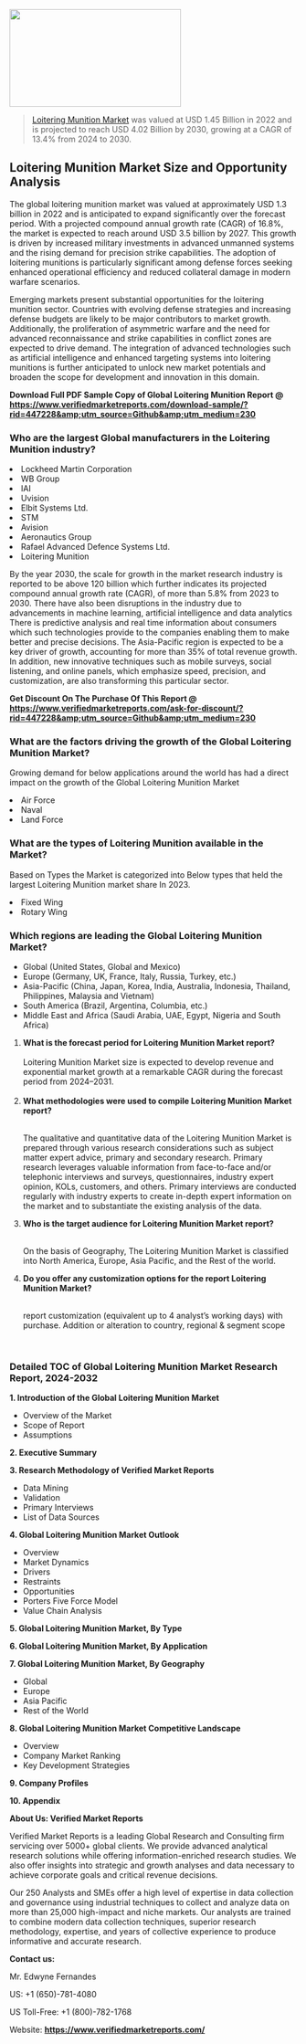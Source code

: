 <img src="https://ffe5etoiles.com/wp-content/uploads/2024/12/MST1-300x171.png" alt="" width="300" height="171" class="alignnone size-medium wp-image-20088" /><blockquote><p><p><a href="https://www.verifiedmarketreports.com/download-sample/?rid=447228&utm_source=Github&utm_medium=230" target="_blank">Loitering Munition Market</a> was valued at USD 1.45 Billion in 2022 and is projected to reach USD 4.02 Billion by 2030, growing at a CAGR of 13.4% from 2024 to 2030.</p></blockquote><p><h2>Loitering Munition Market Size and Opportunity Analysis</h2><p>The global loitering munition market was valued at approximately USD 1.3 billion in 2022 and is anticipated to expand significantly over the forecast period. With a projected compound annual growth rate (CAGR) of 16.8%, the market is expected to reach around USD 3.5 billion by 2027. This growth is driven by increased military investments in advanced unmanned systems and the rising demand for precision strike capabilities. The adoption of loitering munitions is particularly significant among defense forces seeking enhanced operational efficiency and reduced collateral damage in modern warfare scenarios.</p><p>Emerging markets present substantial opportunities for the loitering munition sector. Countries with evolving defense strategies and increasing defense budgets are likely to be major contributors to market growth. Additionally, the proliferation of asymmetric warfare and the need for advanced reconnaissance and strike capabilities in conflict zones are expected to drive demand. The integration of advanced technologies such as artificial intelligence and enhanced targeting systems into loitering munitions is further anticipated to unlock new market potentials and broaden the scope for development and innovation in this domain.</p></p><p class=""><strong>Download Full PDF Sample Copy of Global Loitering Munition Report @ <a href="https://www.verifiedmarketreports.com/download-sample/?rid=447228&amp;utm_source=Github&amp;utm_medium=230" target="_blank">https://www.verifiedmarketreports.com/download-sample/?rid=447228&amp;utm_source=Github&amp;utm_medium=230</a></strong></p><h3 id="" class="">Who are the largest Global manufacturers in the Loitering Munition industry?</h3><p><li>Lockheed Martin Corporation</li><li> WB Group</li><li> IAI</li><li> Uvision</li><li> Elbit Systems Ltd.</li><li> STM</li><li> Avision</li><li> Aeronautics Group</li><li> Rafael Advanced Defence Systems Ltd.</li><li> Loitering Munition</li></p><div class=""><div class="" dir="" data-message-author-role="" data-message-id="" data-message-model-slug=""><div class=""><div class=""><div class=""><div class="" dir="" data-message-author-role="" data-message-id="" data-message-model-slug=""><div class=""><div class=""><p>By the year 2030, the scale for growth in the market research industry is reported to be above 120 billion which further indicates its projected compound annual growth rate (CAGR), of more than 5.8% from 2023 to 2030. There have also been disruptions in the industry due to advancements in machine learning, artificial intelligence and data analytics There is predictive analysis and real time information about consumers which such technologies provide to the companies enabling them to make better and precise decisions. The Asia-Pacific region is expected to be a key driver of growth, accounting for more than 35% of total revenue growth. In addition, new innovative techniques such as mobile surveys, social listening, and online panels, which emphasize speed, precision, and customization, are also transforming this particular sector.</p><p><strong>Get Discount On The Purchase Of This Report @&nbsp; <a href="https://www.verifiedmarketreports.com/ask-for-discount/?rid=447228&amp;utm_source=Github&amp;utm_medium=230" target="_blank">https://www.verifiedmarketreports.com/ask-for-discount/?rid=447228&amp;utm_source=Github&amp;utm_medium=230</a></strong></p></div></div></div></div></div></div></div></div><h3 id="" class="">What are the factors driving the growth of the Global Loitering Munition Market?</h3><p id="" class="">Growing demand for below applications around the world has had a direct impact on the growth of the Global Loitering Munition Market</p><p id="" class=""><li>Air Force</li><li> Naval</li><li> Land Force</li></p><h3 id="" class="">What are the types of Loitering Munition available in the Market?</h3><p id="" class="">Based on Types the Market is categorized into Below types that held the largest Loitering Munition market share In 2023.</p><p id="" class=""><li>Fixed Wing</li><li> Rotary Wing</li></p><h3 id="" class="">Which regions are leading the Global Loitering Munition Market?</h3><ul><li>Global (United States, Global and Mexico)</li><li>Europe (Germany, UK, France, Italy, Russia, Turkey, etc.)</li><li>Asia-Pacific (China, Japan, Korea, India, Australia, Indonesia, Thailand, Philippines, Malaysia and Vietnam)</li><li>South America (Brazil, Argentina, Columbia, etc.)</li><li>Middle East and Africa (Saudi Arabia, UAE, Egypt, Nigeria and South Africa)</li></ul><p><ol><li><strong>What is the forecast period for Loitering Munition Market report?<br /></strong><br /><span data-sheets-root="1" data-sheets-value="{&quot;1&quot;:2,&quot;2&quot;:&quot;XXXX size is expected to develop revenue and exponential market growth at a remarkable CAGR during the forecast period from 2024&ndash;2030.&quot;}" data-sheets-userformat="{&quot;2&quot;:12674,&quot;4&quot;:{&quot;1&quot;:2,&quot;2&quot;:16776960},&quot;10&quot;:2,&quot;11&quot;:0,&quot;15&quot;:&quot;Arial&quot;,&quot;16&quot;:12}">Loitering Munition Market size is expected to develop revenue and exponential market growth at a remarkable CAGR during the forecast period from 2024&ndash;2031.</span><br /><br /></li><li><strong>What methodologies were used to compile Loitering Munition Market report?<br /><br /></strong><p>The qualitative and quantitative data of the&nbsp;Loitering Munition Market is prepared through various research considerations such as subject matter expert advice, primary and secondary research. Primary research leverages valuable information from face-to-face and/or telephonic interviews and surveys, questionnaires, industry expert opinion, KOLs, customers, and others. Primary interviews are conducted regularly with industry experts to create in-depth expert information on the market and to substantiate the existing analysis of the data.&nbsp;</p></li><li><strong>Who is the target audience for Loitering Munition Market report?<br /><br /></strong><p>On the basis of Geography, The&nbsp;Loitering Munition Market is classified into North America, Europe, Asia Pacific, and the Rest of the world.</p></li><li><strong>Do you offer any customization options for the report Loitering Munition Market?<br /><br /></strong><p>report customization (equivalent up to 4 analyst&rsquo;s working days) with purchase. Addition or alteration to country, regional &amp; segment scope</p><p>&nbsp;</p></li></ol></p><h3 id="" class="">Detailed TOC of Global Loitering Munition Market Research Report, 2024-2032</h3><p id="" class=""><strong>1. Introduction of the Global Loitering Munition Market</strong></p><ul><li>Overview of the Market</li><li>Scope of Report</li><li>Assumptions</li></ul><p id="" class=""><strong>2. Executive Summary</strong></p><p id="" class=""><strong>3. Research Methodology of&nbsp;Verified Market Reports</strong></p><ul><li>Data Mining</li><li>Validation</li><li>Primary Interviews</li><li>List of Data Sources</li></ul><p id="" class=""><strong>4. Global Loitering Munition Market Outlook</strong></p><ul><li>Overview</li><li>Market Dynamics</li><li>Drivers</li><li>Restraints</li><li>Opportunities</li><li>Porters Five Force Model</li><li>Value Chain Analysis</li></ul><p id="" class=""><strong>5. Global Loitering Munition Market, By&nbsp;Type</strong></p><p id="" class=""><strong>6. Global Loitering Munition Market, By Application</strong></p><p id="" class=""><strong>7. Global Loitering Munition Market, By Geography</strong></p><ul><li>Global</li><li>Europe</li><li>Asia Pacific</li><li>Rest of the World</li></ul><p id="" class=""><strong>8. Global Loitering Munition Market Competitive Landscape</strong></p><ul><li>Overview</li><li>Company Market Ranking</li><li>Key Development Strategies</li></ul><p id="" class=""><strong>9. Company Profiles</strong></p><p id="" class=""><strong>10. Appendix</strong></p><p id="" class=""><strong>About Us: Verified Market Reports</strong></p><p id="" class="">Verified Market Reports is a leading Global Research and Consulting firm servicing over 5000+ global clients. We provide advanced analytical research solutions while offering information-enriched research studies. We also offer insights into strategic and growth analyses and data necessary to achieve corporate goals and critical revenue decisions.</p><p id="" class="">Our 250 Analysts and SMEs offer a high level of expertise in data collection and governance using industrial techniques to collect and analyze data on more than 25,000 high-impact and niche markets. Our analysts are trained to combine modern data collection techniques, superior research methodology, expertise, and years of collective experience to produce informative and accurate research.</p><p id="" class=""><strong>Contact us:</strong></p><p id="" class="">Mr. Edwyne Fernandes</p><p id="" class="">US: +1 (650)-781-4080</p><p id="" class="">US Toll-Free: +1 (800)-782-1768</p><p id="" class="">Website: <a target="" data-test-app-aware-link=""><strong>https://www.verifiedmarketreports.com/</strong></a></p>
